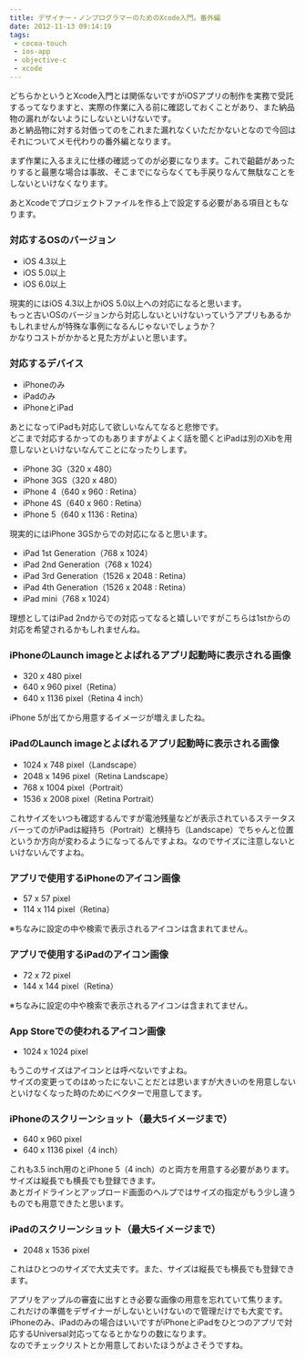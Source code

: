 ```yaml
---
title: デザイナー・ノンプログラマーのためのXcode入門。番外編
date: 2012-11-13 09:14:19
tags:
 - cocoa-touch
 - ios-app
 - objective-c
 - xcode
---
```


どちらかというとXcode入門とは関係ないですがiOSアプリの制作を実務で受託するってなりますと、実際の作業に入る前に確認しておくことがあり、また納品物の漏れがないようにしないといけないです。<br>
あと納品物に対する対価ってのをこれまた漏れなくいただかないとなので今回はそれについてメモ代わりの番外編となります。<br>

まず作業に入るまえに仕様の確認ってのが必要になります。これで齟齬があったりすると最悪な場合は事故、そこまでにならなくても手戻りなんて無駄なことをしないといけなくなります。

<!-- more -->

あとXcodeでプロジェクトファイルを作る上で設定する必要がある項目ともなります。<br>

<h3>対応するOSのバージョン</h3>
<ul>
<li>iOS 4.3以上</li>
<li>iOS 5.0以上</li>
<li>iOS 6.0以上</li>
</ul>
現実的にはiOS 4.3以上かiOS 5.0以上への対応になると思います。<br>
もっと古いOSのバージョンから対応しないといけないっていうアプリもあるかもしれませんが特殊な事例になるんじゃないでしょうか？<br>
かなりコストがかかると見た方がよいと思います。

<h3>対応するデバイス</h3>
<ul>
<li>iPhoneのみ</li>
<li>iPadのみ</li>
<li>iPhoneとiPad</li>
</ul>
あとになってiPadも対応して欲しいなんてなると悲惨です。<br>
どこまで対応するかってのもありますがよくよく話を聞くとiPadは別のXibを用意しないといけないなんてことになったりします。
<ul>
<li>iPhone 3G（320 x 480）</li>
<li>iPhone 3GS（320 x 480）</li>
<li>iPhone 4（640 x 960 : Retina）</li>
<li>iPhone 4S（640 x 960 : Retina）</li>
<li>iPhone 5（640 x 1136 : Retina）</li>
</ul>
現実的にはiPhone 3GSからでの対応になると思います。
<ul>
<li>iPad 1st Generation（768 x 1024）</li>
<li>iPad 2nd Generation（768 x 1024）</li>
<li>iPad 3rd Generation（1526 x 2048 : Retina）</li>
<li>iPad 4th Generation（1526 x 2048 : Retina）</li>
<li>iPad mini（768 x 1024）</li>
</ul>
理想としてはiPad 2ndからでの対応ってなると嬉しいですがこちらは1stからの対応を希望されるかもしれませんね。

<h3>iPhoneのLaunch imageとよばれるアプリ起動時に表示される画像</h3>
<ul>
<li>320 x 480 pixel</li>
<li>640 x 960 pixel（Retina）</li>
<li>640 x 1136 pixel（Retina 4 inch）</li>
</ul>
iPhone 5が出てから用意するイメージが増えましたね。

<h3>iPadのLaunch imageとよばれるアプリ起動時に表示される画像</h3>
<ul>
<li>1024 x 748 pixel（Landscape）</li>
<li>2048 x 1496 pixel（Retina Landscape）</li>
<li>768 x 1004 pixel（Portrait）</li>
<li>1536 x 2008 pixel（Retina Portrait）</li>
</ul>
これサイズをいつも確認するんですが電池残量などが表示されているステータスバーってのがiPadは縦持ち（Portrait）と横持ち（Landscape）でちゃんと位置というか方向が変わるようになってるんですよね。なのでサイズに注意しないといけないんですよね。

<h3>アプリで使用するiPhoneのアイコン画像</h3>
<ul>
<li>57 x 57 pixel</li>
<li>114 x 114 pixel（Retina）</li>
</ul>
※ちなみに設定の中や検索で表示されるアイコンは含まれてません。

<h3>アプリで使用するiPadのアイコン画像</h3>
<ul>
<li>72 x 72 pixel</li>
<li>144 x 144 pixel（Retina）</li>
</ul>
※ちなみに設定の中や検索で表示されるアイコンは含まれてません。

<h3>App Storeでの使われるアイコン画像</h3>
<ul>
<li>1024 x 1024 pixel</li>
</ul>
もうこのサイズはアイコンとは呼べないですよね。<br>
サイズの変更ってのはめったにないことだとは思いますが大きいのを用意しないといけなくなった時のためにベクターで用意してます。

<h3>iPhoneのスクリーンショット（最大5イメージまで）</h3>
<ul>
<li>640 x 960 pixel</li>
<li>640 x 1136 pixel（4 inch）</li>
</ul>
これも3.5 inch用のとiPhone 5（4 inch）のと両方を用意する必要があります。<br>
サイズは縦長でも横長でも登録できます。<br>
あとガイドラインとアップロード画面のヘルプではサイズの指定がもう少し違うものでも用意できたと思います。

<h3>iPadのスクリーンショット（最大5イメージまで）</h3>
<ul>
<li>2048 x 1536 pixel</li>
</ul>
これはひとつのサイズで大丈夫です。また、サイズは縦長でも横長でも登録できます。

アプリをアップルの審査に出すとき必要な画像の用意を忘れていて焦ります。<br>
これだけの準備をデザイナーがしないといけないので管理だけでも大変です。<br>
iPhoneのみ、iPadのみの場合はいいですがiPhoneとiPadをひとつのアプリで対応するUniversal対応ってなるとかなりの数になります。<br>
なのでチェックリストとか用意しておいたほうがよさそうですね。
